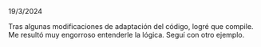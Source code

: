 19/3/2024

Tras algunas modificaciones de adaptación del código, logré que compile.
Me resultó muy engorroso entenderle la lógica.
Seguí con otro ejemplo.

